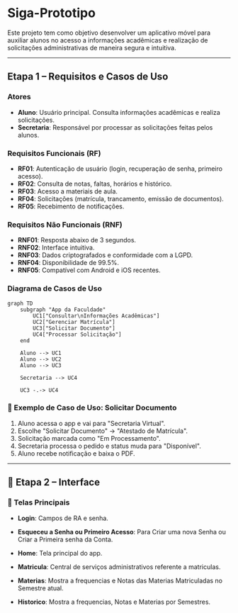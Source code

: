 # Siga-Prototipo

Este projeto tem como objetivo desenvolver um aplicativo móvel para auxiliar alunos no acesso a informações acadêmicas e realização de solicitações administrativas de maneira segura e intuitiva.

---

## Etapa 1 – Requisitos e Casos de Uso

### Atores

- **Aluno**: Usuário principal. Consulta informações acadêmicas e realiza solicitações.
- **Secretaria**: Responsável por processar as solicitações feitas pelos alunos.

### Requisitos Funcionais (RF)

- **RF01**: Autenticação de usuário (login, recuperação de senha, primeiro acesso).
- **RF02**: Consulta de notas, faltas, horários e histórico.
- **RF03**: Acesso a materiais de aula.
- **RF04**: Solicitações (matrícula, trancamento, emissão de documentos).
- **RF05**: Recebimento de notificações.

### Requisitos Não Funcionais (RNF)

- **RNF01**: Resposta abaixo de 3 segundos.
- **RNF02**: Interface intuitiva.
- **RNF03**: Dados criptografados e conformidade com a LGPD.
- **RNF04**: Disponibilidade de 99.5%.
- **RNF05**: Compatível com Android e iOS recentes.

### Diagrama de Casos de Uso 

```mermaid
graph TD
    subgraph "App da Faculdade"
        UC1["Consultar\nInformações Acadêmicas"]
        UC2["Gerenciar Matrícula"]
        UC3["Solicitar Documento"]
        UC4["Processar Solicitação"]
    end

    Aluno --> UC1
    Aluno --> UC2
    Aluno --> UC3

    Secretaria --> UC4

    UC3 -.-> UC4
```

### 📝 Exemplo de Caso de Uso: Solicitar Documento

1. Aluno acessa o app e vai para "Secretaria Virtual".
2. Escolhe "Solicitar Documento" → "Atestado de Matrícula".
3. Solicitação marcada como "Em Processamento".
4. Secretaria processa o pedido e status muda para "Disponível".
5. Aluno recebe notificação e baixa o PDF.

---

## 🎨 Etapa 2 – Interface

### 🧭 Telas Principais

- **Login**: Campos de RA e senha.

- **Esqueceu a Senha ou Primeiro Acesso**: Para Criar uma nova Senha ou Criar a Primeira senha da Conta.

- **Home**: Tela principal do app.

- **Matricula**: Central de serviços administrativos referente a matriculas.

- **Materias**: Mostra a frequencias e Notas das Materias Matriculadas no Semestre atual.

- **Historico**: Mostra a frequencias, Notas e Materias por Semestres.



















